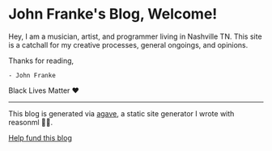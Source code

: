 # John Franke's Blog, Welcome!

Hey, I am a musician, artist, and programmer living in Nashville TN. This site is a catchall for my creative processes, general ongoings, and opinions.

Thanks for reading,

`- John Franke`

Black Lives Matter ❤️

---

This blog is generated via [agave](https://github.com/jottenlips/agave), a static site generator I wrote with reasonml 🧑‍💻.

[Help fund this blog](contribute)
